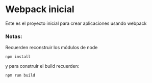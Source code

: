 # Webpack inicial
Este es el proyecto inicial para crear aplicaciones usando webpack

### Notas:
Recuerden reconstruir los módulos de node
```
npm install
```

y para construir el build recuerden:
```
npm run build
```